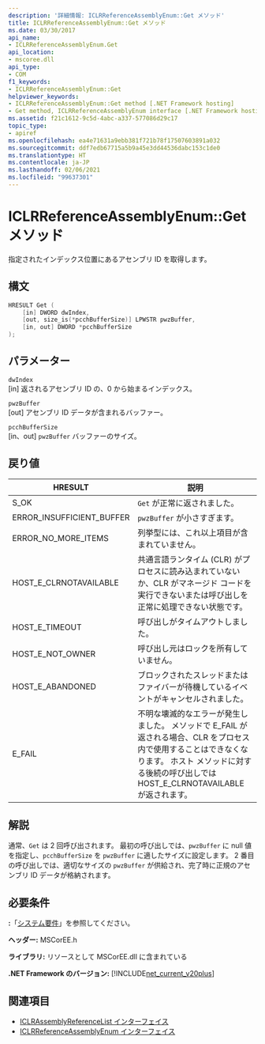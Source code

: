 ```yaml
---
description: '詳細情報: ICLRReferenceAssemblyEnum::Get メソッド'
title: ICLRReferenceAssemblyEnum::Get メソッド
ms.date: 03/30/2017
api_name:
- ICLRReferenceAssemblyEnum.Get
api_location:
- mscoree.dll
api_type:
- COM
f1_keywords:
- ICLRReferenceAssemblyEnum::Get
helpviewer_keywords:
- ICLRReferenceAssemblyEnum::Get method [.NET Framework hosting]
- Get method, ICLRReferenceAssemblyEnum interface [.NET Framework hosting]
ms.assetid: f21c1612-9c5d-4abc-a337-577086d29c17
topic_type:
- apiref
ms.openlocfilehash: ea4e71631a9ebb381f721b78f17507603891a032
ms.sourcegitcommit: ddf7edb67715a5b9a45e3dd44536dabc153c1de0
ms.translationtype: HT
ms.contentlocale: ja-JP
ms.lasthandoff: 02/06/2021
ms.locfileid: "99637301"
---
```

# <a name="iclrreferenceassemblyenumget-method"></a>ICLRReferenceAssemblyEnum::Get メソッド

指定されたインデックス位置にあるアセンブリ ID を取得します。  
  
## <a name="syntax"></a>構文  
  
```cpp  
HRESULT Get (  
    [in] DWORD dwIndex,  
    [out, size_is(*pcchBufferSize)] LPWSTR pwzBuffer,  
    [in, out] DWORD *pcchBufferSize  
);  
```  
  
## <a name="parameters"></a>パラメーター  

 `dwIndex`  
 [in] 返されるアセンブリ ID の、0 から始まるインデックス。  
  
 `pwzBuffer`  
 [out] アセンブリ ID データが含まれるバッファー。  
  
 `pcchBufferSize`  
 [in、out] `pwzBuffer` バッファーのサイズ。  
  
## <a name="return-value"></a>戻り値  
  
|HRESULT|説明|  
|-------------|-----------------|  
|S_OK|`Get` が正常に返されました。|  
|ERROR_INSUFFICIENT_BUFFER|`pwzBuffer` が小さすぎます。|  
|ERROR_NO_MORE_ITEMS|列挙型には、これ以上項目が含まれていません。|  
|HOST_E_CLRNOTAVAILABLE|共通言語ランタイム (CLR) がプロセスに読み込まれていないか、CLR がマネージド コードを実行できないまたは呼び出しを正常に処理できない状態です。|  
|HOST_E_TIMEOUT|呼び出しがタイムアウトしました。|  
|HOST_E_NOT_OWNER|呼び出し元はロックを所有していません。|  
|HOST_E_ABANDONED|ブロックされたスレッドまたはファイバーが待機しているイベントがキャンセルされました。|  
|E_FAIL|不明な壊滅的なエラーが発生しました。 メソッドで E_FAIL が返される場合、CLR をプロセス内で使用することはできなくなります。 ホスト メソッドに対する後続の呼び出しでは HOST_E_CLRNOTAVAILABLE が返されます。|  
  
## <a name="remarks"></a>解説  

 通常、`Get` は 2 回呼び出されます。 最初の呼び出しでは、`pwzBuffer` に null 値を指定し、`pcchBufferSize` を `pwzBuffer` に適したサイズに設定します。 2 番目の呼び出しでは、適切なサイズの `pwzBuffer` が供給され、完了時に正規のアセンブリ ID データが格納されます。  
  
## <a name="requirements"></a>必要条件  

 **:**「[システム要件](../../get-started/system-requirements.md)」を参照してください。  
  
 **ヘッダー:** MSCorEE.h  
  
 **ライブラリ:** リソースとして MSCorEE.dll に含まれている  
  
 **.NET Framework のバージョン:** [!INCLUDE[net_current_v20plus](../../../../includes/net-current-v20plus-md.md)]  
  
## <a name="see-also"></a>関連項目

- [ICLRAssemblyReferenceList インターフェイス](iclrassemblyreferencelist-interface.md)
- [ICLRReferenceAssemblyEnum インターフェイス](iclrreferenceassemblyenum-interface.md)
